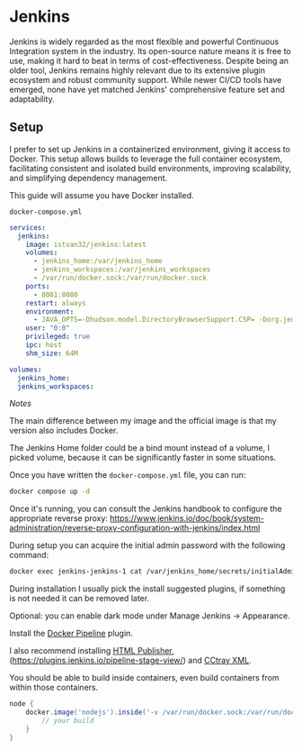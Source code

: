 # Jenkins

Jenkins is widely regarded as the most flexible and powerful Continuous Integration system in the industry. Its open-source nature means it is free to use, making it hard to beat in terms of cost-effectiveness. Despite being an older tool, Jenkins remains highly relevant due to its extensive plugin ecosystem and robust community support. While newer CI/CD tools have emerged, none have yet matched Jenkins' comprehensive feature set and adaptability.

## Setup

I prefer to set up Jenkins in a containerized environment, giving it access to Docker. This setup allows builds to leverage the full container ecosystem, facilitating consistent and isolated build environments, improving scalability, and simplifying dependency management.

This guide will assume you have Docker installed.

`docker-compose.yml`

```yaml
services:
  jenkins:
    image: istvan32/jenkins:latest
    volumes:
      - jenkins_home:/var/jenkins_home
      - jenkins_workspaces:/var/jenkins_workspaces
      - /var/run/docker.sock:/var/run/docker.sock
    ports:
      - 8081:8080
    restart: always
    environment:
      - JAVA_OPTS=-Dhudson.model.DirectoryBrowserSupport.CSP= -Dorg.jenkinsci.plugins.durabletask.BourneShellScript.HEARTBEAT_CHECK_INTERVAL=8640 -Dorg.jenkinsci.plugins.durabletask.BourneShellScript.LAUNCH_DIAGNOSTICS=true
    user: "0:0"
    privileged: true
    ipc: host
    shm_size: 64M

volumes:
  jenkins_home:
  jenkins_workspaces:
```

*Notes*

The main difference between my image and the official image is that my version also includes Docker.

The Jenkins Home folder could be a bind mount instead of a volume, I picked volume, because it can be significantly faster in some situations.

Once you have written the `docker-compose.yml` file, you can run:

```sh
docker compose up -d
```

Once it's running, you can consult the Jenkins handbook to configure the appropriate reverse proxy: https://www.jenkins.io/doc/book/system-administration/reverse-proxy-configuration-with-jenkins/index.html

During setup you can acquire the initial admin password with the following command:

```sh
docker exec jenkins-jenkins-1 cat /var/jenkins_home/secrets/initialAdminPassword
```

During installation I usually pick the install suggested plugins, if something is not needed it can be removed later.

Optional: you can enable dark mode under Manage Jenkins -> Appearance.

Install the [Docker Pipeline](https://docs.cloudbees.com/docs/cloudbees-ci/latest/pipelines/docker-workflow) plugin.

I also recommend installing [HTML Publisher](https://plugins.jenkins.io/htmlpublisher/), (https://plugins.jenkins.io/pipeline-stage-view/) and [CCtray XML](https://plugins.jenkins.io/cctray-xml).

You should be able to build inside containers, even build containers from within those containers.

```groovy
node {
    docker.image('nodejs').inside('-v /var/run/docker.sock:/var/run/docker.sock') {
        // your build
    }
}
```